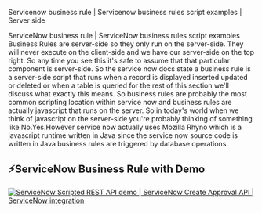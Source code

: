 Servicenow business rule | Servicenow business rules script examples | Server side

ServiceNow business rule  | ServiceNow business rules script examples
Business Rules are server-side so they only run on the server-side.
They will never execute on the client-side and we have our server-side on the top right.
So any time you see this it's safe to assume that that particular component is server-side.
So the service now docs state a business rule is a server-side script that runs when a record is displayed inserted updated or deleted or when a table is queried for the rest of this section we'll discuss what exactly this means.
So business rules are probably the most common scripting location within service now and business rules are actually javascript that runs on the server.
So in today's world when we think of javascript on the server-side you're probably thinking of something like No.Yes.However service now actually uses Mozilla Rhyno which is a javascript runtime written in Java since the service now source code is written in Java business rules are triggered by database operations.


## ⚡ServiceNow Business Rule with Demo

<!-- BEGIN YOUTUBE-CARDS -->
[![ServiceNow Scripted REST API demo | ServiceNow Create Approval API | ServiceNow integration](https://ytcards.demolab.com/?id=BeRbTsVCM_w&title=ServiceNow+Scripted+REST+API+demo+%7C+ServiceNow+Create+Approval+API+%7C+ServiceNow+integration&lang=en&timestamp=1669735809&background_color=%230d1117&title_color=%23ffffff&stats_color=%23dedede&width=250 "Servicenow business rule | Servicenow business rules script examples")](https://youtu.be/zuahWryKYds)
  
  <!-- END YOUTUBE-CARDS -->

